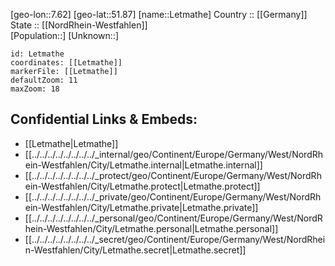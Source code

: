 ﻿---
location: [51.87,7.62] 
mapzoom: [7,12] 
mapmarker: city 
type: City
tags:
- geo/City


SpocWebEntityId: 31961
isDeleted: false
confidential: public

---
[geo-lon::7.62] 
[geo-lat::51.87] 
[name::Letmathe] 
Country :: [[Germany]]  
State :: [[NordRhein-Westfahlen]]  
[Population::] 
[Unknown::] 


```leaflet
id: Letmathe
coordinates: [[Letmathe]] 
markerFile: [[Letmathe]] 
defaultZoom: 11 
maxZoom: 18
```


## Confidential Links & Embeds: 
- [[Letmathe|Letmathe]]  
- [[../../../../../../../../_internal/geo/Continent/Europe/Germany/West/NordRhein-Westfahlen/City/Letmathe.internal|Letmathe.internal]] 
- [[../../../../../../../../_protect/geo/Continent/Europe/Germany/West/NordRhein-Westfahlen/City/Letmathe.protect|Letmathe.protect]] 
- [[../../../../../../../../_private/geo/Continent/Europe/Germany/West/NordRhein-Westfahlen/City/Letmathe.private|Letmathe.private]] 
- [[../../../../../../../../_personal/geo/Continent/Europe/Germany/West/NordRhein-Westfahlen/City/Letmathe.personal|Letmathe.personal]] 
- [[../../../../../../../../_secret/geo/Continent/Europe/Germany/West/NordRhein-Westfahlen/City/Letmathe.secret|Letmathe.secret]] 
